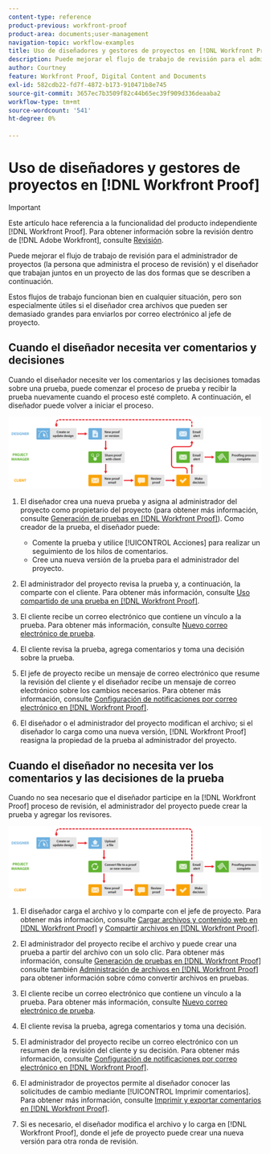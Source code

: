 ```yaml
---
content-type: reference
product-previous: workfront-proof
product-area: documents;user-management
navigation-topic: workflow-examples
title: Uso de diseñadores y gestores de proyectos en [!DNL Workfront Proof]
description: Puede mejorar el flujo de trabajo de revisión para el administrador de proyectos (la persona que administra el proceso de revisión) y el diseñador que trabajan juntos en un proyecto de las dos formas que se describen a continuación.
author: Courtney
feature: Workfront Proof, Digital Content and Documents
exl-id: 582cdb22-fd7f-4872-b173-910471b8e745
source-git-commit: 3657ec7b3509f82c44b65ec39f909d336deaaba2
workflow-type: tm+mt
source-wordcount: '541'
ht-degree: 0%

---
```


# Uso de diseñadores y gestores de proyectos en [!DNL Workfront Proof]

>[!IMPORTANT]
>
>Este artículo hace referencia a la funcionalidad del producto independiente [!DNL Workfront Proof]. Para obtener información sobre la revisión dentro de [!DNL Adobe Workfront], consulte [Revisión](../../../review-and-approve-work/proofing/proofing.md).

Puede mejorar el flujo de trabajo de revisión para el administrador de proyectos (la persona que administra el proceso de revisión) y el diseñador que trabajan juntos en un proyecto de las dos formas que se describen a continuación.

Estos flujos de trabajo funcionan bien en cualquier situación, pero son especialmente útiles si el diseñador crea archivos que pueden ser demasiado grandes para enviarlos por correo electrónico al jefe de proyecto.

## Cuando el diseñador necesita ver comentarios y decisiones

Cuando el diseñador necesite ver los comentarios y las decisiones tomadas sobre una prueba, puede comenzar el proceso de prueba y recibir la prueba nuevamente cuando el proceso esté completo. A continuación, el diseñador puede volver a iniciar el proceso.

![designers_managers_-_option_A.png](assets/designers_managers_-_option_A.png)

1. El diseñador crea una nueva prueba y asigna al administrador del proyecto como propietario del proyecto (para obtener más información, consulte [Generación de pruebas en [!DNL Workfront Proof]](../../../workfront-proof/wp-work-proofsfiles/create-proofs-and-files/generate-proofs.md)). Como creador de la prueba, el diseñador puede:

   * Comente la prueba y utilice [!UICONTROL Acciones] para realizar un seguimiento de los hilos de comentarios.
   * Cree una nueva versión de la prueba para el administrador del proyecto.

1. El administrador del proyecto revisa la prueba y, a continuación, la comparte con el cliente. Para obtener más información, consulte [Uso compartido de una prueba en [!DNL Workfront Proof]](../../../workfront-proof/wp-work-proofsfiles/share-proofs-and-files/share-proof.md).
1. El cliente recibe un correo electrónico que contiene un vínculo a la prueba. Para obtener más información, consulte [Nuevo correo electrónico de prueba](../../../workfront-proof/wp-emailsntfctns/proof-notifications-and-reminders/new-proof-email.md).
1. El cliente revisa la prueba, agrega comentarios y toma una decisión sobre la prueba.
1. El jefe de proyecto recibe un mensaje de correo electrónico que resume la revisión del cliente y el diseñador recibe un mensaje de correo electrónico sobre los cambios necesarios. Para obtener más información, consulte [Configuración de notificaciones por correo electrónico en [!DNL Workfront Proof]](../../../workfront-proof/wp-emailsntfctns/email-alerts/config-email-notification-settings-wp.md).
1. El diseñador o el administrador del proyecto modifican el archivo; si el diseñador lo carga como una nueva versión, [!DNL Workfront Proof] reasigna la propiedad de la prueba al administrador del proyecto.

## Cuando el diseñador no necesita ver los comentarios y las decisiones de la prueba

Cuando no sea necesario que el diseñador participe en la [!DNL Workfront Proof] proceso de revisión, el administrador del proyecto puede crear la prueba y agregar los revisores.

![designers_managers_-_option_B.png](assets/designers_managers_-_option_B.png)


1. El diseñador carga el archivo y lo comparte con el jefe de proyecto. Para obtener más información, consulte [Cargar archivos y contenido web en [!DNL Workfront Proof]](../../../workfront-proof/wp-work-proofsfiles/create-proofs-and-files/upload-files-web-content.md) y [Compartir archivos en [!DNL Workfront Proof]](../../../workfront-proof/wp-work-proofsfiles/share-proofs-and-files/share-files.md).

1. El administrador del proyecto recibe el archivo y puede crear una prueba a partir del archivo con un solo clic. Para obtener más información, consulte [Generación de pruebas en [!DNL Workfront Proof]](../../../workfront-proof/wp-work-proofsfiles/create-proofs-and-files/generate-proofs.md) consulte también  [Administración de archivos en [!DNL Workfront Proof]](../../../workfront-proof/wp-work-proofsfiles/manage-your-work/manage-files.md) para obtener información sobre cómo convertir archivos en pruebas.

1. El cliente recibe un correo electrónico que contiene un vínculo a la prueba. Para obtener más información, consulte [Nuevo correo electrónico de prueba](../../../workfront-proof/wp-emailsntfctns/proof-notifications-and-reminders/new-proof-email.md).
1. El cliente revisa la prueba, agrega comentarios y toma una decisión.
1. El administrador del proyecto recibe un correo electrónico con un resumen de la revisión del cliente y su decisión. Para obtener más información, consulte [Configuración de notificaciones por correo electrónico en [!DNL Workfront Proof]](../../../workfront-proof/wp-emailsntfctns/email-alerts/config-email-notification-settings-wp.md).
1. El administrador de proyectos permite al diseñador conocer las solicitudes de cambio mediante [!UICONTROL Imprimir comentarios]. Para obtener más información, consulte [Imprimir y exportar comentarios en [!DNL Workfront Proof]](../../../workfront-proof/wp-work-proofsfiles/organize-your-work/print-and-export-comments.md).
1. Si es necesario, el diseñador modifica el archivo y lo carga en [!DNL Workfront Proof], donde el jefe de proyecto puede crear una nueva versión para otra ronda de revisión.


